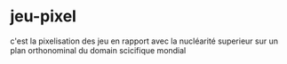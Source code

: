 # jeu-pixel
c'est la pixelisation des jeu en rapport avec la nucléarité superieur sur un plan orthonominal du domain scicifique mondial
